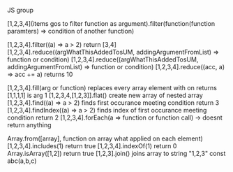 JS group

[1,2,3,4](items gos to filter function as argument).filter(function(function paramters) => condition of another function) 

[1,2,3,4].filter((a) => a > 2) return [3,4]
[1,2,3,4].reduce((argWhatThisAddedTosUM, addingArgumentFromList) => function or condition)
[1,2,3,4].reduce((argWhatThisAddedTosUM, addingArgumentFromList) => function or condition)
[1,2,3,4].reduce((acc, a) => acc += a) returns 10


[1,2,3,4].fill(arg or function) replaces every array element with on returns [1,1,1,1] is arg 1
[1,2,3,4,[1,2,3]].flat() create new array of nested array
[1,2,3,4].find((a) => a > 2) finds first occurance meeting condition return 3
[1,2,3,4].findIndex((a) => a > 2) finds index of first occurance meeting condition return 2
[1,2,3,4].forEach(a => function or function call) -> doesnt return anything

Array.from([array], function on array what applied on each element)
[1,2,3,4].includes(1) return true
[1,2,3,4].indexOf(1) return 0
Array.isArray([1,2]) return true
[1,2,3].join() joins array to string "1,2,3"
const abc(a,b,c)